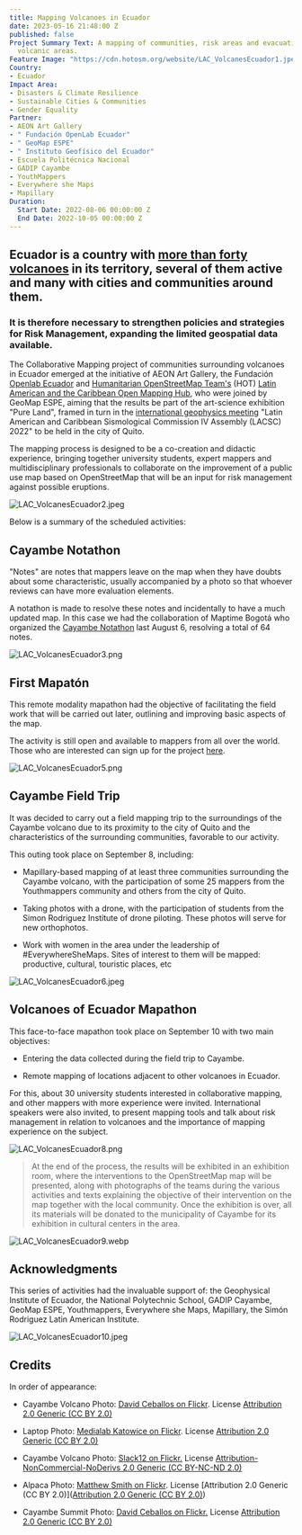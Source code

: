 ```yaml
---
title: Mapping Volcanoes in Ecuador
date: 2023-05-16 21:48:00 Z
published: false
Project Summary Text: A mapping of communities, risk areas and evacuation routes in
  volcanic areas.
Feature Image: "https://cdn.hotosm.org/website/LAC_VolcanesEcuador1.jpeg"
Country:
- Ecuador
Impact Area:
- Disasters & Climate Resilience
- Sustainable Cities & Communities
- Gender Equality
Partner:
- AEON Art Gallery
- " Fundación OpenLab Ecuador"
- " GeoMap ESPE"
- " Instituto Geofísico del Ecuador"
- Escuela Politécnica Nacional
- GADIP Cayambe
- YouthMappers
- Everywhere she Maps
- Mapillary
Duration:
  Start Date: 2022-08-06 00:00:00 Z
  End Date: 2022-10-05 00:00:00 Z
---
```


## Ecuador is a country with [more than forty volcanoes](https://en.wikipedia.org/wiki/List_of_volcanoes_in_Ecuador) in its territory, several of them active and many with cities and communities around them.

### It is therefore necessary to strengthen policies and strategies for Risk Management, expanding the limited geospatial data available.

The Collaborative Mapping project of communities surrounding volcanoes in Ecuador emerged at the initiative of AEON Art Gallery, the Fundación [Openlab Ecuador](https://openlab.ec/) and [Humanitarian OpenStreetMap Team's](https://www.hotosm.org/) (HOT) [Latin American and the Caribbean Open Mapping Hub](https://www.hotosm.org/hubs/latam-hub), who were joined by GeoMap ESPE, aiming that the results be part of the art-science exhibition "Pure Land", framed in turn in the [international geophysics meeting](http://www.lacsc2022quito.com/) "Latin American and Caribbean Sismological Commission IV Assembly (LACSC) 2022" to be held in the city of Quito.

The mapping process is designed to be a co-creation and didactic experience, bringing together university students, expert mappers and multidisciplinary professionals to collaborate on the improvement of a public use map based on OpenStreetMap that will be an input for risk management against possible eruptions.

![LAC_VolcanesEcuador2.jpeg](https://cdn.hotosm.org/website/LAC_VolcanesEcuador2.jpeg)

Below is a summary of the scheduled activities:

## Cayambe Notathon

"Notes" are notes that mappers leave on the map when they have doubts about some characteristic, usually accompanied by a photo so that whoever reviews can have more evaluation elements.

A notathon is made to resolve these notes and incidentally to have a much updated map. In this case we had the collaboration of Maptime Bogotá who organized the [Cayambe Notathon](https://twitter.com/MaptimeBogota/status/1550234273495539712) last August 6, resolving a total of 64 notes.

![LAC_VolcanesEcuador3.png](https://cdn.hotosm.org/website/LAC_VolcanesEcuador3.png)

## First Mapatón

This remote modality mapathon had the objective of facilitating the field work that will be carried out later, outlining and improving basic aspects of the map.

The activity is still open and available to mappers from all over the world. Those who are interested can sign up for the project [here](https://tasks.hotosm.org/projects/13078/#description).

![LAC_VolcanesEcuador5.png](https://cdn.hotosm.org/website/LAC_VolcanesEcuador5.png)

## Cayambe Field Trip
It was decided to carry out a field mapping trip to the surroundings of the Cayambe volcano due to its proximity to the city of Quito and the characteristics of the surrounding communities, favorable to our activity.

This outing took place on September 8, including:

* Mapillary-based mapping of at least three communities surrounding the Cayambe volcano, with the participation of some 25 mappers from the Youthmappers community and others from the city of Quito.

* Taking photos with a drone, with the participation of students from the Simon Rodriguez Institute of drone piloting. These photos will serve for new orthophotos.

* Work with women in the area under the leadership of #EverywhereSheMaps. Sites of interest to them will be mapped: productive, cultural, touristic places, etc

![LAC_VolcanesEcuador6.jpeg](https://cdn.hotosm.org/website/LAC_VolcanesEcuador6.jpeg)

## Volcanoes of Ecuador Mapathon
This face-to-face mapathon took place on September 10 with two main objectives:

- Entering the data collected during the field trip to Cayambe.

- Remote mapping of locations adjacent to other volcanoes in Ecuador.

For this, about 30 university students interested in collaborative mapping, and other mappers with more experience were invited. International speakers were also invited, to present mapping tools and talk about risk management in relation to volcanoes and the importance of mapping experience on the subject.

![LAC_VolcanesEcuador8.png](https://cdn.hotosm.org/website/LAC_VolcanesEcuador8.png)


> At the end of the process, the results will be exhibited in an exhibition room, where the interventions to the OpenStreetMap map will be presented, along with photographs of the teams during the various activities and texts explaining the objective of their intervention on the map together with the local community.
Once the exhibition is over, all its materials will be donated to the municipality of Cayambe for its exhibition in cultural centers in the area.

![LAC_VolcanesEcuador9.webp](https://cdn.hotosm.org/website/LAC_VolcanesEcuador9.webp)

## Acknowledgments
This series of activities had the invaluable support of: the Geophysical Institute of Ecuador, the National Polytechnic School, GADIP Cayambe, GeoMap ESPE, Youthmappers, Everywhere she Maps, Mapillary, the Simón Rodriguez Latin American Institute.

![LAC_VolcanesEcuador10.jpeg](https://cdn.hotosm.org/website/LAC_VolcanesEcuador10.jpeg)
## Credits
In order of appearance:

* Cayambe Volcano Photo: [David Ceballos on Flickr](https://www.flickr.com/photos/81329542@N05/46162371854). License [Attribution 2.0 Generic (CC BY 2.0)](https://creativecommons.org/licenses/by/2.0/)

* Laptop Photo: [Medialab Katowice on Flickr](https://www.flickr.com/photos/medialabkatowice/16780117127/). License  [Attribution 2.0 Generic (CC BY 2.0)](https://creativecommons.org/licenses/by/2.0/)

* Cayambe Volcano Photo: [Slack12 on Flickr.](https://www.flickr.com/photos/slack12/4452293235/) License [Attribution-NonCommercial-NoDerivs 2.0 Generic (CC BY-NC-ND 2.0)](https://creativecommons.org/licenses/by-nc-nd/2.0/)

* Alpaca Photo: [Matthew Smith on Flickr](https://www.flickr.com/photos/96701339@N04/51385636959/). License [Attribution 2.0 Generic (CC BY 2.0)]([Attribution 2.0 Generic (CC BY 2.0)](https://creativecommons.org/licenses/by/2.0/))

* Cayambe Summit Photo: [David Ceballos on Flickr.](https://www.flickr.com/photos/81329542@N05/32975841048/) License [Attribution 2.0 Generic (CC BY 2.0)](https://creativecommons.org/licenses/by/2.0/)
